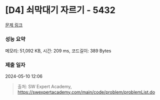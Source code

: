 # [D4] 쇠막대기 자르기 - 5432 

[문제 링크](https://swexpertacademy.com/main/code/problem/problemDetail.do?contestProbId=AWVl47b6DGMDFAXm) 

### 성능 요약

메모리: 51,092 KB, 시간: 209 ms, 코드길이: 389 Bytes

### 제출 일자

2024-05-10 12:06



> 출처: SW Expert Academy, https://swexpertacademy.com/main/code/problem/problemList.do